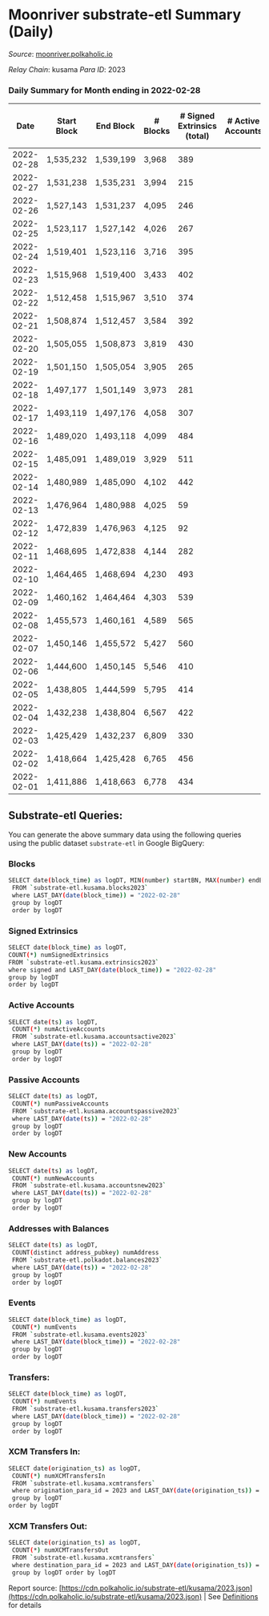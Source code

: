 # Moonriver substrate-etl Summary (Daily)

_Source_: [moonriver.polkaholic.io](https://moonriver.polkaholic.io)

*Relay Chain*: kusama
*Para ID*: 2023



### Daily Summary for Month ending in 2022-02-28


| Date | Start Block | End Block | # Blocks | # Signed Extrinsics (total) | # Active Accounts | # Passive | # New | # Addresses with Balances | # Events | # Transfers | # XCM Transfers In | # XCM Transfers Out | Issues | 
| ---- | ----------- | --------- | -------- | --------------------------- | ----------------- | --------- | ----- | ------------------------- | -------- | ----------- | ------------------ | ------------------- | ------ |
| 2022-02-28 | 1,535,232 | 1,539,199 | 3,968 | 389 |  |  |  | 512,381 | 686,677 | 11,015 ($32,371,013.53) | 39 ($1,176,173.16) |   |  |
| 2022-02-27 | 1,531,238 | 1,535,231 | 3,994 | 215 |  |  |  |  | 598,042 | 9,231 ($10,971,437.49) | 44 ($824,437.39) |   |  |
| 2022-02-26 | 1,527,143 | 1,531,237 | 4,095 | 246 |  |  |  |  | 539,363 | 9,404 ($13,798,928.17) | 27 ($198,595.39) |   |  |
| 2022-02-25 | 1,523,117 | 1,527,142 | 4,026 | 267 |  |  |  |  | 616,765 | 10,372 ($22,226,263.44) | 32 ($528,314.81) |   |  |
| 2022-02-24 | 1,519,401 | 1,523,116 | 3,716 | 395 |  |  |  |  | 857,925 | 13,778 ($22,104,940.57) | 51 ($149,769.12) |   |  |
| 2022-02-23 | 1,515,968 | 1,519,400 | 3,433 | 402 |  |  |  |  | 760,416 | 14,465 ($30,584,836.56) | 70 ($251,150.75) |   |  |
| 2022-02-22 | 1,512,458 | 1,515,967 | 3,510 | 374 |  |  |  |  | 693,466 | 10,528 ($19,394,810.04) | 22 ($31,881.29) |   |  |
| 2022-02-21 | 1,508,874 | 1,512,457 | 3,584 | 392 |  |  |  |  | 736,800 | 11,017 ($23,180,624.66) | 25 ($242,220.48) |   |  |
| 2022-02-20 | 1,505,055 | 1,508,873 | 3,819 | 430 |  |  |  |  | 646,347 | 9,619 ($19,102,197.19) | 43 ($122,085.81) |   |  |
| 2022-02-19 | 1,501,150 | 1,505,054 | 3,905 | 265 |  |  |  |  | 550,942 | 7,804 ($16,978,003.14) | 41 ($68,741.82) |   |  |
| 2022-02-18 | 1,497,177 | 1,501,149 | 3,973 | 281 |  |  |  |  | 661,925 | 10,587 ($14,995,907.67) | 43 ($137,456.82) |   |  |
| 2022-02-17 | 1,493,119 | 1,497,176 | 4,058 | 307 |  |  |  |  | 691,698 | 9,905 ($17,525,153.52) | 9 ($18,200.01) |   |  |
| 2022-02-16 | 1,489,020 | 1,493,118 | 4,099 | 484 |  |  |  |  | 655,531 | 9,170 ($18,362,614.84) | 12 ($20,319.20) |   |  |
| 2022-02-15 | 1,485,091 | 1,489,019 | 3,929 | 511 |  |  |  |  | 848,993 | 14,915 ($37,200,752.02) | 15 ($55,284.25) |   |  |
| 2022-02-14 | 1,480,989 | 1,485,090 | 4,102 | 442 |  |  |  |  | 667,914 | 9,394 ($25,120,551.95) | 2 ($6,789.08) |   |  |
| 2022-02-13 | 1,476,964 | 1,480,988 | 4,025 | 59 |  |  |  |  | 598,880 | 8,613 ($9,159,800.13) | 11 ($40,794.78) |   |  |
| 2022-02-12 | 1,472,839 | 1,476,963 | 4,125 | 92 |  |  |  |  | 598,932 | 7,986 ($13,702,031.72) | 14 ($8,946.87) |   |  |
| 2022-02-11 | 1,468,695 | 1,472,838 | 4,144 | 282 |  |  |  |  | 672,272 | 10,761 ($22,252,139.44) | 10 ($31,548.94) |   |  |
| 2022-02-10 | 1,464,465 | 1,468,694 | 4,230 | 493 |  |  |  |  | 750,384 | 11,707 ($54,378,027.87) | 14 ($29,310.60) |   |  |
| 2022-02-09 | 1,460,162 | 1,464,464 | 4,303 | 539 |  |  |  |  | 711,051 | 11,022 ($14,020,753.15) | 19 ($38,351.12) |   |  |
| 2022-02-08 | 1,455,573 | 1,460,161 | 4,589 | 565 |  |  |  |  | 771,330 | 12,869 ($24,755,083.20) | 22 ($38,819.32) |   |  |
| 2022-02-07 | 1,450,146 | 1,455,572 | 5,427 | 560 |  |  |  |  | 873,227 | 16,461 ($28,508,193.65) | 17 ($75,430.19) |   |  |
| 2022-02-06 | 1,444,600 | 1,450,145 | 5,546 | 410 |  |  |  |  | 782,639 | 12,709 ($9,851,825.22) | 15 ($81,219.61) |   |  |
| 2022-02-05 | 1,438,805 | 1,444,599 | 5,795 | 414 |  |  |  |  | 802,359 | 13,127 ($14,999,067.69) | 14 ($42,511.95) |   |  |
| 2022-02-04 | 1,432,238 | 1,438,804 | 6,567 | 422 |  |  |  |  | 898,059 | 14,703 ($14,864,726.62) | 21 ($38,769.95) |   |  |
| 2022-02-03 | 1,425,429 | 1,432,237 | 6,809 | 330 |  |  |  |  | 645,328 | 8,194 ($5,330,024.08) | 10 ($14,662.40) |   |  |
| 2022-02-02 | 1,418,664 | 1,425,428 | 6,765 | 456 |  |  |  |  | 673,343 | 11,474 ($12,842,085.95) | 16 ($72,079.05) |   |  |
| 2022-02-01 | 1,411,886 | 1,418,663 | 6,778 | 434 |  |  |  |  | 615,021 | 10,187 ($8,456,340.36) | 3 ($1,806.89) |   |  |

## Substrate-etl Queries:
You can generate the above summary data using the following queries using the public dataset `substrate-etl` in Google BigQuery:

### Blocks
```bash
SELECT date(block_time) as logDT, MIN(number) startBN, MAX(number) endBN, COUNT(*) numBlocks 
 FROM `substrate-etl.kusama.blocks2023`  
 where LAST_DAY(date(block_time)) = "2022-02-28" 
 group by logDT 
 order by logDT
```

### Signed Extrinsics
```bash
SELECT date(block_time) as logDT, 
COUNT(*) numSignedExtrinsics 
FROM `substrate-etl.kusama.extrinsics2023`  
where signed and LAST_DAY(date(block_time)) = "2022-02-28" 
group by logDT 
order by logDT
```

### Active Accounts
```bash
SELECT date(ts) as logDT, 
 COUNT(*) numActiveAccounts 
 FROM `substrate-etl.kusama.accountsactive2023` 
 where LAST_DAY(date(ts)) = "2022-02-28" 
 group by logDT 
 order by logDT
```

### Passive Accounts
```bash
SELECT date(ts) as logDT, 
 COUNT(*) numPassiveAccounts 
 FROM `substrate-etl.kusama.accountspassive2023` 
 where LAST_DAY(date(ts)) = "2022-02-28" 
 group by logDT 
 order by logDT
```

### New Accounts
```bash
SELECT date(ts) as logDT, 
 COUNT(*) numNewAccounts 
 FROM `substrate-etl.kusama.accountsnew2023` 
 where LAST_DAY(date(ts)) = "2022-02-28" 
 group by logDT
 order by logDT
```

### Addresses with Balances
```bash
SELECT date(ts) as logDT,
 COUNT(distinct address_pubkey) numAddress 
 FROM `substrate-etl.polkadot.balances2023` 
 where LAST_DAY(date(ts)) = "2022-02-28" 
 group by logDT 
 order by logDT
```

### Events
```bash
SELECT date(block_time) as logDT, 
 COUNT(*) numEvents 
 FROM `substrate-etl.kusama.events2023` 
 where LAST_DAY(date(block_time)) = "2022-02-28" 
 group by logDT 
 order by logDT
```

### Transfers:
```bash
SELECT date(block_time) as logDT, 
 COUNT(*) numEvents 
 FROM `substrate-etl.kusama.transfers2023` 
 where LAST_DAY(date(block_time)) = "2022-02-28" 
 group by logDT 
 order by logDT
```

### XCM Transfers In:
```bash
SELECT date(origination_ts) as logDT, 
 COUNT(*) numXCMTransfersIn 
 FROM `substrate-etl.kusama.xcmtransfers` 
 where origination_para_id = 2023 and LAST_DAY(date(origination_ts)) = "2022-02-28" 
 group by logDT 
order by logDT
```

### XCM Transfers Out:
```bash
SELECT date(origination_ts) as logDT, 
 COUNT(*) numXCMTransfersOut 
 FROM `substrate-etl.kusama.xcmtransfers` 
 where destination_para_id = 2023 and LAST_DAY(date(origination_ts)) = "2022-02-28" 
 group by logDT order by logDT
```


Report source: [https://cdn.polkaholic.io/substrate-etl/kusama/2023.json](https://cdn.polkaholic.io/substrate-etl/kusama/2023.json) | See [Definitions](/DEFINITIONS.md) for details
